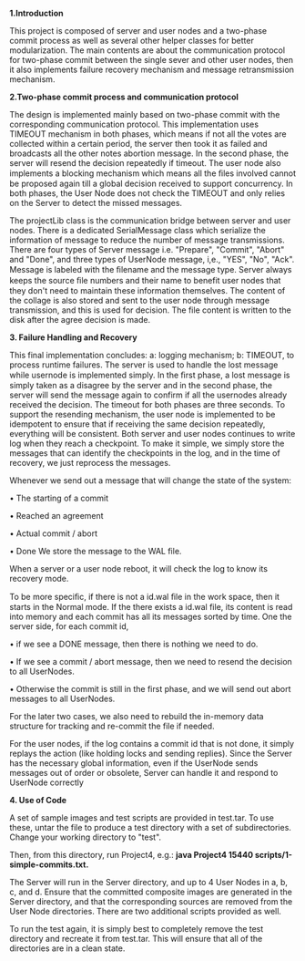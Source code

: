 **1.Introduction**

This project is composed of server and user nodes and a two-phase commit process as well as several other helper classes for better modularization. The main contents are about the communication protocol for two-phase commit between the single sever and other user nodes, then it also implements failure recovery mechanism and message retransmission mechanism.

**2.Two-phase commit process and communication protocol**

The design is implemented mainly based on two-phase commit with the corresponding communication protocol. This implementation uses TIMEOUT mechanism in both phases, which means if not all the votes are collected within a certain period, the server then took it as failed and broadcasts all the other notes abortion message. In the second phase, the server will resend the decision repeatedly if timeout. The user node also implements a blocking mechanism which means all the ﬁles involved cannot be proposed again till a global decision received to support concurrency. In both phases, the User Node does not check the TIMEOUT and only relies on the Server to detect the missed messages.

The projectLib class is the communication bridge between server and user nodes. There is a dedicated SerialMessage class which serialize the information of message to reduce the number of message transmissions. There are four types of Server message i.e. &quot;Prepare&quot;, &quot;Commit&quot;, &quot;Abort&quot; and &quot;Done&quot;, and three types of UserNode message, i,e., &quot;YES&quot;, &quot;No&quot;, &quot;Ack&quot;. Message is labeled with the ﬁlename and the message type. Server always keeps the source ﬁle numbers and their name to benefit user nodes that they don&#39;t need to maintain these information themselves. The content of the collage is also stored and sent to the user node through message transmission, and this is used for decision. The file content is written to the disk after the agree decision is made.

**3. Failure Handling and Recovery**

This final implementation concludes: a: logging mechanism; b: TIMEOUT, to process runtime failures. The server is used to handle the lost message while usernode is implemented simply. In the ﬁrst phase, a lost message is simply taken as a disagree by the server and in the second phase, the server will send the message again to confirm if all the usernodes already received the decision. The timeout for both phases are three seconds. To support the resending mechanism, the user node is implemented to be idempotent to ensure that if receiving the same decision repeatedly, everything will be consistent. Both server and user nodes continues to write log when they reach a checkpoint. To make it simple, we simply store the messages that can identify the checkpoints in the log, and in the time of recovery, we just reprocess the messages.

Whenever we send out a message that will change the state of the system:

• The starting of a commit

• Reached an agreement

• Actual commit / abort

• Done We store the message to the WAL file.

When a server or a user node reboot, it will check the log to know its recovery mode.

To be more speciﬁc, if there is not a id.wal ﬁle in the work space, then it starts in the Normal mode. If the there exists a id.wal file, its content is read into memory and each commit has all its messages sorted by time. One the server side, for each commit id,

• if we see a DONE message, then there is nothing we need to do.

• If we see a commit / abort message, then we need to resend the decision to all UserNodes.

• Otherwise the commit is still in the first phase, and we will send out abort messages to all UserNodes.

For the later two cases, we also need to rebuild the in-memory data structure for tracking and re-commit the file if needed.

For the user nodes, if the log contains a commit id that is not done, it simply replays the action (like holding locks and sending replies). Since the Server has the necessary global information, even if the UserNode sends messages out of order or obsolete, Server can handle it and respond to UserNode correctly

**4. Use of Code**

A set of sample images and test scripts are provided in test.tar. To use these, untar the file to produce a test directory with a set of subdirectories. Change your working directory to &quot;test&quot;.

Then, from this directory, run Project4, e.g.: **java Project4 15440 scripts/1-simple-commits.txt.**

The Server will run in the Server directory, and up to 4 User Nodes in a, b, c, and d. Ensure that the committed composite images are generated in the Server directory, and that the corresponding sources are removed from the User Node directories. There are two additional scripts provided as well.

To run the test again, it is simply best to completely remove the test directory and recreate it from test.tar. This will ensure that all of the directories are in a clean state.
